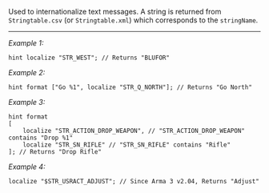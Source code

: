 Used to internationalize text messages. A string is returned from `Stringtable.csv` (or `Stringtable.xml`) which corresponds to the `stringName`.


---
*Example 1:*
```sqf
hint localize "STR_WEST"; // Returns "BLUFOR"
```

*Example 2:*
```sqf
hint format ["Go %1", localize "STR_Q_NORTH"]; // Returns "Go North"
```

*Example 3:*
```sqf
hint format 
[
	localize "STR_ACTION_DROP_WEAPON", // "STR_ACTION_DROP_WEAPON" contains "Drop %1"
	localize "STR_SN_RIFLE" // "STR_SN_RIFLE" contains "Rifle"
]; // Returns "Drop Rifle"
```

*Example 4:*
```sqf
localize "$STR_USRACT_ADJUST"; // Since Arma 3 v2.04, Returns "Adjust"
```